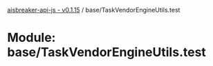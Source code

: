 [aisbreaker-api-js - v0.1.15](../README.md) / base/TaskVendorEngineUtils.test

# Module: base/TaskVendorEngineUtils.test
